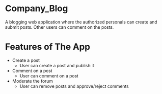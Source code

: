 # Company_Blog
A blogging web application where the authorized personals can create and submit posts. Other users can comment on the posts.

# Features of The App
* Create a post
   * User can create a post and publish it
* Comment on a post
  * User can comment on a post
* Moderate the forum
  * User can remove posts and approve/reject comments 
